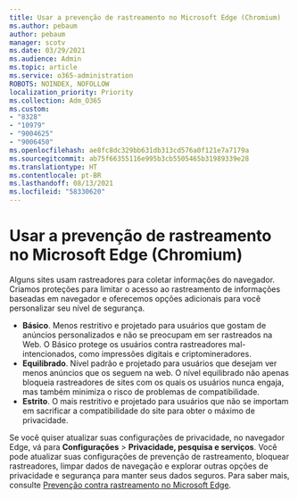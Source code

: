 ```yaml
---
title: Usar a prevenção de rastreamento no Microsoft Edge (Chromium)
ms.author: pebaum
author: pebaum
manager: scotv
ms.date: 03/29/2021
ms.audience: Admin
ms.topic: article
ms.service: o365-administration
ROBOTS: NOINDEX, NOFOLLOW
localization_priority: Priority
ms.collection: Adm_O365
ms.custom:
- "8328"
- "10979"
- "9004625"
- "9006450"
ms.openlocfilehash: ae8fc8dc329bb631db313cd576a0f121e7a7179a
ms.sourcegitcommit: ab75f66355116e995b3cb5505465b31989339e28
ms.translationtype: HT
ms.contentlocale: pt-BR
ms.lasthandoff: 08/13/2021
ms.locfileid: "58330620"
---
```

# <a name="use-tracking-prevention-in-microsoft-edge-chromium"></a>Usar a prevenção de rastreamento no Microsoft Edge (Chromium)

Alguns sites usam rastreadores para coletar informações do navegador. Criamos proteções para limitar o acesso ao rastreamento de informações baseadas em navegador e oferecemos opções adicionais para você personalizar seu nível de segurança.

- **Básico**. Menos restritivo e projetado para usuários que gostam de anúncios personalizados e não se preocupam em ser rastreados na Web. O Básico protege os usuários contra rastreadores mal-intencionados, como impressões digitais e criptomineradores.
- **Equilibrado**. Nível padrão e projetado para usuários que desejam ver menos anúncios que os seguem na web. O nível equilibrado não apenas bloqueia rastreadores de sites com os quais os usuários nunca engaja, mas também minimiza o risco de problemas de compatibilidade.
- **Estrito**. O mais restritivo e projetado para usuários que não se importam em sacrificar a compatibilidade do site para obter o máximo de privacidade.

Se você quiser atualizar suas configurações de privacidade, no navegador Edge, vá para **Configurações** > **Privacidade, pesquisa e serviços**. Você pode atualizar suas configurações de prevenção de rastreamento, bloquear rastreadores, limpar dados de navegação e explorar outras opções de privacidade e segurança para manter seus dados seguros. Para saber mais, consulte [Prevenção contra rastreamento no Microsoft Edge](https://docs.microsoft.com/microsoft-edge/web-platform/tracking-prevention). 